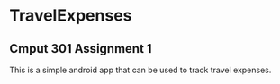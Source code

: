 # TravelExpenses
## Cmput 301 Assignment 1

This is a simple android app that can be used to track travel expenses.